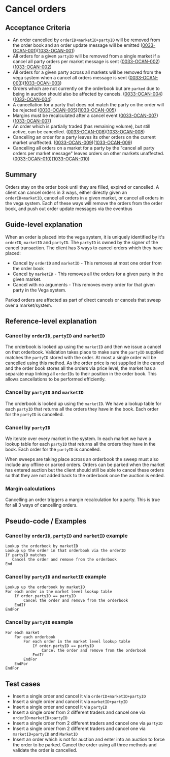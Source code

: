 # Cancel orders

## Acceptance Criteria

- An order cancelled by `orderID+marketID+partyID` will be removed from the order book and an order update message will be emitted (<a name="0033-OCAN-001" href="#0033-OCAN-001">0033-OCAN-001</a>)(<a name="1033-OCAN-001" href="#1033-OCAN-001">1033-OCAN-001</a>)
- All orders for a given `partyID` will be removed from a single market if a cancel all party orders per market message is sent (<a name="0033-OCAN-002" href="#0033-OCAN-002">0033-OCAN-002</a>)(<a name="1033-OCAN-002" href="#1033-OCAN-002">1033-OCAN-002</a>)
- All orders for a given party across all markets will be removed from the vega system when a cancel all orders message is sent (<a name="0033-OCAN-003" href="#0033-OCAN-003">0033-OCAN-003</a>)(<a name="1033-OCAN-003" href="#1033-OCAN-003">1033-OCAN-003</a>)
- Orders which are not currently on the orderbook but are `parked` due to being in auction should also be affected by cancels. (<a name="0033-OCAN-004" href="#0033-OCAN-004">0033-OCAN-004</a>)(<a name="1033-OCAN-004" href="#1033-OCAN-004">1033-OCAN-004</a>)
- A cancellation for a party that does not match the party on the order will be rejected (<a name="0033-OCAN-005" href="#0033-OCAN-005">0033-OCAN-005</a>)(<a name="1033-OCAN-005" href="#1033-OCAN-005">1033-OCAN-005</a>)
- Margins must be recalculated after a cancel event (<a name="0033-OCAN-007" href="#0033-OCAN-007">0033-OCAN-007</a>)(<a name="1033-OCAN-007" href="#1033-OCAN-007">1033-OCAN-007</a>)
- An order which is partially traded (has remaining volume), but still active, can be cancelled. (<a name="0033-OCAN-008" href="#0033-OCAN-008">0033-OCAN-008</a>)(<a name="1033-OCAN-008" href="#1033-OCAN-008">1033-OCAN-008</a>)
- Cancelling an order for a party leaves its other orders on the current market unaffected. (<a name="0033-OCAN-009" href="#0033-OCAN-009">0033-OCAN-009</a>)(<a name="1033-OCAN-009" href="#1033-OCAN-009">1033-OCAN-009</a>)
- Cancelling all orders on a market for a party by the "cancel all party orders per market message" leaves orders on other markets unaffected. (<a name="0033-OCAN-010" href="#0033-OCAN-010">0033-OCAN-010</a>)(<a name="1033-OCAN-010" href="#1033-OCAN-010">1033-OCAN-010</a>)

## Summary

Orders stay on the order book until they are filled, expired or cancelled. A client can cancel orders in 3 ways, either directly given an `orderID+marketID`, cancel all orders in a given market, or cancel all orders in the vega system. Each of these ways will remove the orders from the order book, and push out order update messages via the eventbus

## Guide-level explanation

When an order is placed into the vega system, it is uniquely identified by it's `orderID`, `marketID` and `partyID`. The `partyID` is owned by the signer of the cancel transaction. The client has 3 ways to cancel orders which they have placed:

- Cancel by `orderID` and `marketID` - This removes at most one order from the order book
- Cancel by `marketID` - This removes all the orders for a given party in the given market.
- Cancel with no arguments - This removes every order for that given party in the Vega system.

Parked orders are affected as part of direct cancels or cancels that sweep over a market/system.

## Reference-level explanation

### Cancel by `orderID`, `partyID` and `marketID`

The orderbook is looked up using the `marketID` and then we issue a cancel on that orderbook. Validation takes place to make sure the `partyID` supplied matches the `partyID` stored with the order. At most a single order will be cancelled using this method. As the order price is not supplied in the cancel and the order book stores all the orders via price level, the market has a separate map linking all `orderIDs` to their position in the order book. This allows cancellations to be performed efficiently.

### Cancel by `partyID` and `marketID`

The orderbook is looked up using the `marketID`. We have a lookup table for each `partyID` that returns all the orders they have in the book. Each order for the `partyID` is cancelled.

### Cancel by `partyID`

We iterate over every market in the system. In each market we have a lookup table for each `partyID` that returns all the orders they have in the book. Each order for the `partyID` is cancelled.

When sweeps are taking place across an orderbook the sweep must also include any offline or parked orders. Orders can be parked when the market has entered auction but the client should still be able to cancel these orders so that they are not added back to the orderbook once the auction is ended.

### Margin calculations

Cancelling an order triggers a margin recalculation for a party. This is true for all 3 ways of cancelling orders.

## Pseudo-code / Examples

### Cancel by `orderID`, `partyID` and `marketID` example

    Lookup the orderbook by marketID
    Lookup up the order in that orderbook via the orderID
    If partyID matches
       Cancel the order and remove from the orderbook
    End

### Cancel by `partyID` and `marketID` example

    Lookup up the orderbook by marketID
    For each order in the market level lookup table
        If order.partyID == partyID
            Cancel the order and remove from the orderbook
        EndIf
    EndFor

### Cancel by `partyID` example

    For each market
        For each orderbook
            For each order in the market level lookup table
                If order.partyID == partyID
                    Cancel the order and remove from the orderbook
                EndIf
            EndFor
        EndFor
    EndFor

## Test cases

- Insert a single order and cancel it via `orderID+marketID+partyID`
- Insert a single order and cancel it via `marketID+partyID`
- Insert a single order and cancel it via `partyID`
- Insert a single order from 2 different traders and cancel one via `orderID+marketID+partyID`
- Insert a single order from 2 different traders and cancel one via `partyID`
- Insert a single order from 2 different traders and cancel one via `marketID+partyID` and `MarketID`
- Insert an order which is not for auction and enter into an auction to force the order to be parked. Cancel the order using all three methods and validate the order is cancelled.

